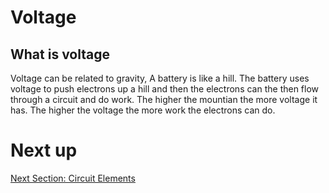 # Voltage 

## What is voltage

Voltage can be related to gravity, A battery is like a hill. The battery uses voltage to push electrons up a hill and then the electrons can the then flow through a circuit and do work. The higher the mountian the more voltage it has. The higher the voltage the more work the electrons can do.

# Next up
[Next Section: Circuit Elements](/Circuit%20elements/Introduction.md)
